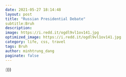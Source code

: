 ```yaml
---
date: 2021-05-27 18:14:48
layout: post
title: "Russian Presidential Debate"
subtitle:Bruh
description:
image: https://i.redd.it/ogdl9vl1ov141.jpg
optimized_image: https://i.redd.it/ogdl9vl1ov141.jpg
category: life, css, travel
tags: Bruh
author: minhtrung_dang
paginate: false
---
```

:)))
